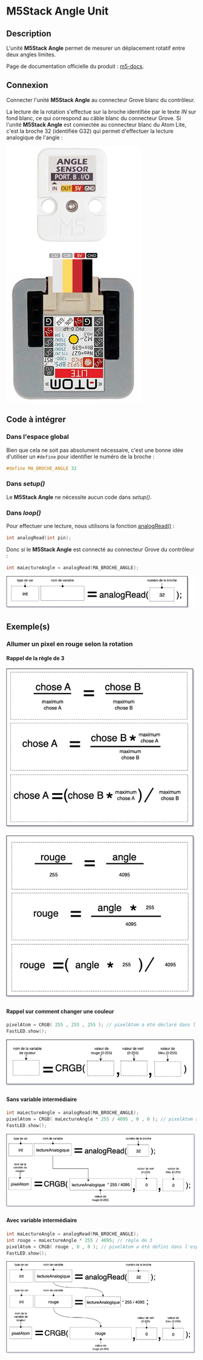 # M5Stack Angle Unit

## Description

L'unité **M5Stack Angle** permet de mesurer un déplacement rotatif entre deux angles limites.

Page de documentation officielle du produit : [m5-docs](https://docs.m5stack.com/en/unit/angle).


## Connexion

Connecter l'unité **M5Stack Angle** au connecteur Grove blanc du contrôleur.

La lecture de la rotation s'effectue sur la broche identifiée par le texte *IN* sur fond blanc, ce qui correspond au câble blanc du connecteur Grove. Si l'unité **M5Stack Angle** est connectée au connecteur blanc du Atom Lite, c'est la broche 32 (identifiée G32) qui permet d'effectuer la lecture analogique de l'angle :

![La connectique du M5Stack Angle](angle-to-atom.png)


## Code à intégrer

### Dans l'espace global

Bien que cela ne soit pas absolument nécessaire, c'est une bonne idée d'utiliser un `#define` pour identifier le numéro de la broche :
```cpp
#define MA_BROCHE_ANGLE 32
```

### Dans *setup()*

Le **M5Stack Angle** ne nécessite aucun code dans *setup()*.

### Dans *loop()*



Pour effectuer une lecture, nous utilisons la fonction [analogRead()](https://docs.arduino.cc/learn/programming/reference/) :
```cpp
int analogRead(int pin);
```

Donc *si* le **M5Stack Angle** est connecté au connecteur Grove du contrôleur :
```cpp
int maLectureAngle = analogRead(MA_BROCHE_ANGLE);
```

![](./code_angle.drawio.png)

## Exemple(s)

### Allumer un pixel en rouge selon la rotation



#### Rappel de la règle de 3

![La règle de 3](./regle_de_3.drawio.png)

![La règle de 3 appliquée au canal rouge et à la mesure d'angle](./regle_de_3_rouge_angle.drawio.png)


#### Rappel sur comment changer une couleur

```cpp
pixelAtom = CRGB( 255 , 255 , 255 ); // pixelAtom a été déclaré dans l'espace global
FastLED.show();
```
![](./code_crgb.drawio.png)

#### Sans variable intermédiaire

```cpp
int maLectureAngle = analogRead(MA_BROCHE_ANGLE);
pixelAtom = CRGB( maLectureAngle * 255 / 4095 , 0 , 0 ); // pixelAtom a été déclaré dans l'espace global
FastLED.show();
```

![Schéma sans variable intermédiaire](./code_crgb_exercice.drawio.png)

#### Avec variable intermédiaire

```cpp
int maLectureAngle = analogRead(MA_BROCHE_ANGLE);
int rouge = maLectureAngle * 255 / 4095; // règle de 3 
pixelAtom = CRGB( rouge , 0 , 0 ); // pixelAtom a été défini dans l'espace global
FastLED.show();
```

![Schéma avec variable intermédiaire](./code_crgb_exercice2.drawio.png)
